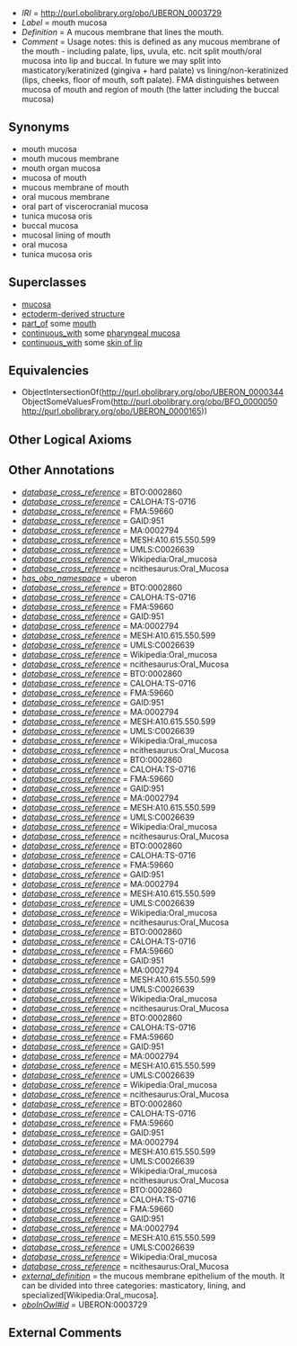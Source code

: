  * *IRI* = http://purl.obolibrary.org/obo/UBERON_0003729
 * *Label* = mouth mucosa
 * *Definition* = A mucous membrane that lines the mouth.
 * *Comment* = Usage notes: this is defined as any mucous membrane of the mouth - including palate, lips, uvula, etc. ncit split mouth/oral mucosa into lip and buccal. In future we may split into masticatory/keratinized (gingiva + hard palate) vs lining/non-keratinized (lips, cheeks, floor of mouth, soft palate). FMA distinguishes between mucosa of mouth and region of mouth (the latter including the buccal mucosa)

## Synonyms

 * mouth mucosa
 * mouth mucous membrane
 * mouth organ mucosa
 * mucosa of mouth
 * mucous membrane of mouth
 * oral mucous membrane
 * oral part of viscerocranial mucosa
 * tunica mucosa oris
 * buccal mucosa
 * mucosal lining of mouth
 * oral mucosa
 * tunica mucosa oris

## Superclasses

 * [mucosa](../../UBERON/44/UBERON_0000344.md)
 * [ectoderm-derived structure](../../UBERON/21/UBERON_0004121.md)
 * [part_of](../../BFO/50/BFO_0000050.md) some [mouth](../../UBERON/65/UBERON_0000165.md)
 * [continuous_with](../../FMA/72/FMA_85972.md) some [pharyngeal mucosa](../../UBERON/55/UBERON_0000355.md)
 * [continuous_with](../../FMA/72/FMA_85972.md) some [skin of lip](../../UBERON/58/UBERON_0001458.md)

## Equivalencies

 * ObjectIntersectionOf(<http://purl.obolibrary.org/obo/UBERON_0000344> ObjectSomeValuesFrom(<http://purl.obolibrary.org/obo/BFO_0000050> <http://purl.obolibrary.org/obo/UBERON_0000165>))

## Other Logical Axioms


## Other Annotations

 * *[database_cross_reference](../../ef/oboInOwl#hasDbXref.md)* = BTO:0002860
 * *[database_cross_reference](../../ef/oboInOwl#hasDbXref.md)* = CALOHA:TS-0716
 * *[database_cross_reference](../../ef/oboInOwl#hasDbXref.md)* = FMA:59660
 * *[database_cross_reference](../../ef/oboInOwl#hasDbXref.md)* = GAID:951
 * *[database_cross_reference](../../ef/oboInOwl#hasDbXref.md)* = MA:0002794
 * *[database_cross_reference](../../ef/oboInOwl#hasDbXref.md)* = MESH:A10.615.550.599
 * *[database_cross_reference](../../ef/oboInOwl#hasDbXref.md)* = UMLS:C0026639
 * *[database_cross_reference](../../ef/oboInOwl#hasDbXref.md)* = Wikipedia:Oral_mucosa
 * *[database_cross_reference](../../ef/oboInOwl#hasDbXref.md)* = ncithesaurus:Oral_Mucosa
 * *[has_obo_namespace](../../ce/oboInOwl#hasOBONamespace.md)* = uberon
 * *[database_cross_reference](../../ef/oboInOwl#hasDbXref.md)* = BTO:0002860
 * *[database_cross_reference](../../ef/oboInOwl#hasDbXref.md)* = CALOHA:TS-0716
 * *[database_cross_reference](../../ef/oboInOwl#hasDbXref.md)* = FMA:59660
 * *[database_cross_reference](../../ef/oboInOwl#hasDbXref.md)* = GAID:951
 * *[database_cross_reference](../../ef/oboInOwl#hasDbXref.md)* = MA:0002794
 * *[database_cross_reference](../../ef/oboInOwl#hasDbXref.md)* = MESH:A10.615.550.599
 * *[database_cross_reference](../../ef/oboInOwl#hasDbXref.md)* = UMLS:C0026639
 * *[database_cross_reference](../../ef/oboInOwl#hasDbXref.md)* = Wikipedia:Oral_mucosa
 * *[database_cross_reference](../../ef/oboInOwl#hasDbXref.md)* = ncithesaurus:Oral_Mucosa
 * *[database_cross_reference](../../ef/oboInOwl#hasDbXref.md)* = BTO:0002860
 * *[database_cross_reference](../../ef/oboInOwl#hasDbXref.md)* = CALOHA:TS-0716
 * *[database_cross_reference](../../ef/oboInOwl#hasDbXref.md)* = FMA:59660
 * *[database_cross_reference](../../ef/oboInOwl#hasDbXref.md)* = GAID:951
 * *[database_cross_reference](../../ef/oboInOwl#hasDbXref.md)* = MA:0002794
 * *[database_cross_reference](../../ef/oboInOwl#hasDbXref.md)* = MESH:A10.615.550.599
 * *[database_cross_reference](../../ef/oboInOwl#hasDbXref.md)* = UMLS:C0026639
 * *[database_cross_reference](../../ef/oboInOwl#hasDbXref.md)* = Wikipedia:Oral_mucosa
 * *[database_cross_reference](../../ef/oboInOwl#hasDbXref.md)* = ncithesaurus:Oral_Mucosa
 * *[database_cross_reference](../../ef/oboInOwl#hasDbXref.md)* = BTO:0002860
 * *[database_cross_reference](../../ef/oboInOwl#hasDbXref.md)* = CALOHA:TS-0716
 * *[database_cross_reference](../../ef/oboInOwl#hasDbXref.md)* = FMA:59660
 * *[database_cross_reference](../../ef/oboInOwl#hasDbXref.md)* = GAID:951
 * *[database_cross_reference](../../ef/oboInOwl#hasDbXref.md)* = MA:0002794
 * *[database_cross_reference](../../ef/oboInOwl#hasDbXref.md)* = MESH:A10.615.550.599
 * *[database_cross_reference](../../ef/oboInOwl#hasDbXref.md)* = UMLS:C0026639
 * *[database_cross_reference](../../ef/oboInOwl#hasDbXref.md)* = Wikipedia:Oral_mucosa
 * *[database_cross_reference](../../ef/oboInOwl#hasDbXref.md)* = ncithesaurus:Oral_Mucosa
 * *[database_cross_reference](../../ef/oboInOwl#hasDbXref.md)* = BTO:0002860
 * *[database_cross_reference](../../ef/oboInOwl#hasDbXref.md)* = CALOHA:TS-0716
 * *[database_cross_reference](../../ef/oboInOwl#hasDbXref.md)* = FMA:59660
 * *[database_cross_reference](../../ef/oboInOwl#hasDbXref.md)* = GAID:951
 * *[database_cross_reference](../../ef/oboInOwl#hasDbXref.md)* = MA:0002794
 * *[database_cross_reference](../../ef/oboInOwl#hasDbXref.md)* = MESH:A10.615.550.599
 * *[database_cross_reference](../../ef/oboInOwl#hasDbXref.md)* = UMLS:C0026639
 * *[database_cross_reference](../../ef/oboInOwl#hasDbXref.md)* = Wikipedia:Oral_mucosa
 * *[database_cross_reference](../../ef/oboInOwl#hasDbXref.md)* = ncithesaurus:Oral_Mucosa
 * *[database_cross_reference](../../ef/oboInOwl#hasDbXref.md)* = BTO:0002860
 * *[database_cross_reference](../../ef/oboInOwl#hasDbXref.md)* = CALOHA:TS-0716
 * *[database_cross_reference](../../ef/oboInOwl#hasDbXref.md)* = FMA:59660
 * *[database_cross_reference](../../ef/oboInOwl#hasDbXref.md)* = GAID:951
 * *[database_cross_reference](../../ef/oboInOwl#hasDbXref.md)* = MA:0002794
 * *[database_cross_reference](../../ef/oboInOwl#hasDbXref.md)* = MESH:A10.615.550.599
 * *[database_cross_reference](../../ef/oboInOwl#hasDbXref.md)* = UMLS:C0026639
 * *[database_cross_reference](../../ef/oboInOwl#hasDbXref.md)* = Wikipedia:Oral_mucosa
 * *[database_cross_reference](../../ef/oboInOwl#hasDbXref.md)* = ncithesaurus:Oral_Mucosa
 * *[database_cross_reference](../../ef/oboInOwl#hasDbXref.md)* = BTO:0002860
 * *[database_cross_reference](../../ef/oboInOwl#hasDbXref.md)* = CALOHA:TS-0716
 * *[database_cross_reference](../../ef/oboInOwl#hasDbXref.md)* = FMA:59660
 * *[database_cross_reference](../../ef/oboInOwl#hasDbXref.md)* = GAID:951
 * *[database_cross_reference](../../ef/oboInOwl#hasDbXref.md)* = MA:0002794
 * *[database_cross_reference](../../ef/oboInOwl#hasDbXref.md)* = MESH:A10.615.550.599
 * *[database_cross_reference](../../ef/oboInOwl#hasDbXref.md)* = UMLS:C0026639
 * *[database_cross_reference](../../ef/oboInOwl#hasDbXref.md)* = Wikipedia:Oral_mucosa
 * *[database_cross_reference](../../ef/oboInOwl#hasDbXref.md)* = ncithesaurus:Oral_Mucosa
 * *[database_cross_reference](../../ef/oboInOwl#hasDbXref.md)* = BTO:0002860
 * *[database_cross_reference](../../ef/oboInOwl#hasDbXref.md)* = CALOHA:TS-0716
 * *[database_cross_reference](../../ef/oboInOwl#hasDbXref.md)* = FMA:59660
 * *[database_cross_reference](../../ef/oboInOwl#hasDbXref.md)* = GAID:951
 * *[database_cross_reference](../../ef/oboInOwl#hasDbXref.md)* = MA:0002794
 * *[database_cross_reference](../../ef/oboInOwl#hasDbXref.md)* = MESH:A10.615.550.599
 * *[database_cross_reference](../../ef/oboInOwl#hasDbXref.md)* = UMLS:C0026639
 * *[database_cross_reference](../../ef/oboInOwl#hasDbXref.md)* = Wikipedia:Oral_mucosa
 * *[database_cross_reference](../../ef/oboInOwl#hasDbXref.md)* = ncithesaurus:Oral_Mucosa
 * *[database_cross_reference](../../ef/oboInOwl#hasDbXref.md)* = BTO:0002860
 * *[database_cross_reference](../../ef/oboInOwl#hasDbXref.md)* = CALOHA:TS-0716
 * *[database_cross_reference](../../ef/oboInOwl#hasDbXref.md)* = FMA:59660
 * *[database_cross_reference](../../ef/oboInOwl#hasDbXref.md)* = GAID:951
 * *[database_cross_reference](../../ef/oboInOwl#hasDbXref.md)* = MA:0002794
 * *[database_cross_reference](../../ef/oboInOwl#hasDbXref.md)* = MESH:A10.615.550.599
 * *[database_cross_reference](../../ef/oboInOwl#hasDbXref.md)* = UMLS:C0026639
 * *[database_cross_reference](../../ef/oboInOwl#hasDbXref.md)* = Wikipedia:Oral_mucosa
 * *[database_cross_reference](../../ef/oboInOwl#hasDbXref.md)* = ncithesaurus:Oral_Mucosa
 * *[external_definition](../../UBPROP/01/UBPROP_0000001.md)* = the mucous membrane epithelium of the mouth. It can be divided into three categories: masticatory, lining, and specialized[Wikipedia:Oral_mucosa].
 * *[oboInOwl#id](../../id/oboInOwl#id.md)* = UBERON:0003729

## External Comments

